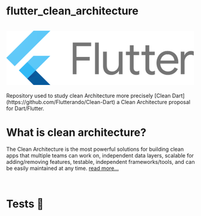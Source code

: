 # flutter_clean_architecture

<br>
<img src="assets/svg/logo_flutter_horizontal.svg" width=500 style="align=center" >
<br>
<br>
Repository used to study clean Architecture more precisely [Clean Dart](https://github.com/Flutterando/Clean-Dart) a Clean Architecture proposal for Dart/Flutter.

<br>

# What is clean architecture?

The Clean Architecture is the most powerful solutions for building clean apps that multiple teams
can work on, independent data layers, scalable for adding/removing features, testable, independent
frameworks/tools, and can be easily maintained at any
time. [read more...](https://blog.cleancoder.com/uncle-bob/2012/08/13/the-clean-architecture.html)

<br>

# Tests 🧪


